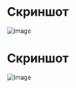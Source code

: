 # Скриншот
![image](https://github.com/MaxRubcov/reporting/assets/156370892/e87b2219-5b89-4009-9967-5918cf592b66)
# Скриншот
![image](https://github.com/MaxRubcov/reporting/assets/156370892/82aaef72-99f7-4242-99d3-756d334598fd)
